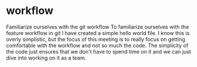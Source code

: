 # workflow
Familiarize ourselves with the git workflow
To familiarize ourselves with the feature workflow in git I have created a simple hello world file. 
I know this is overly simplistic, but the focus of this meeting is to really focus on getting comfortable
with the workflow and not so much the code. The simplicity of the code just ensures that we don't have to 
spend time on it and we can just dive into working on it as a team.
